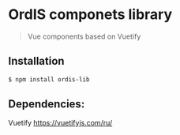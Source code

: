 # OrdIS componets library

> Vue components based on Vuetify

## Installation

```bash
$ npm install ordis-lib

```

## Dependencies:

Vuetify
https://vuetifyjs.com/ru/
